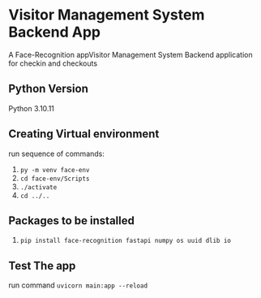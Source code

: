 # Visitor Management System Backend App
A Face-Recognition appVisitor Management System Backend application for checkin and checkouts

## Python Version
Python 3.10.11

## Creating Virtual environment
run sequence of commands:
1. `py -m venv face-env`
2. `cd face-env/Scripts`
3. `./activate`
4. `cd ../..`

## Packages to be installed
1. `pip install face-recognition fastapi numpy os uuid dlib io`

## Test The app
run command `uvicorn main:app --reload`